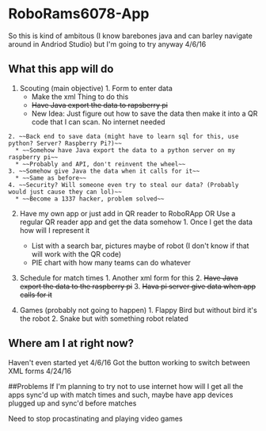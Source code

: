 # RoboRams6078-App
So this is kind of ambitous (I know barebones java and can barley navigate around in Andriod Studio) but I'm going to try anyway 4/6/16

## What this app will do
  1. Scouting (main objective)
    1. Form to enter data
      * Make the xml Thing to do this
      * ~~Have Java export the data to rapsberry pi~~
      * New Idea: Just figure out how to save the data then make it into a QR code that I can scan. No internet needed

    2. ~~Back end to save data (might have to learn sql for this, use python? Server? Raspberry Pi?)~~
      * ~~Somehow have Java export the data to a python server on my raspberry pi~~
      * ~~Probably and API, don't reinvent the wheel~~
    3. ~~Somehow give Java the data when it calls for it~~
      * ~~Same as before~~
    4. ~~Security? Will someone even try to steal our data? (Probably would just cause they can lol)~~
      * ~~Become a 1337 hacker, problem solved~~
  2. Have my own app or just add in QR reader to RoboRApp OR Use a regular QR reader app and get the data somehow
    1. Once I get the data how will I represent it
      * List with a search bar, pictures maybe of robot (I don't know if that will work with the QR code)
      * PIE chart with how many teams can do whatever

  3. Schedule for match times
    1. Another xml form for this
    2. ~~Have Java export the data to the raspberry pi~~
    3. ~~Hava pi server give data when app calls for it~~
  
  4. Games (probably not going to happen)
    1. Flappy Bird but without bird it's the robot
    2. Snake but with something robot related

## Where am I at right now?
Haven't even started yet 4/6/16
Got the button working to switch between XML forms 4/24/16

##Problems
If I'm planning to try not to use internet how will I get all the apps sync'd up with match times and such, maybe have app devices plugged up and sync'd before matches

Need to stop procastinating and playing video games
